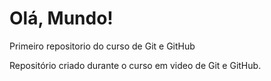 # Olá, Mundo!
 Primeiro repositorio do curso de Git e GitHub

Repositório criado durante o curso em video de Git e GitHub.